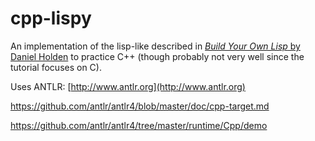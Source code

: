 # cpp-lispy

An implementation of the lisp-like described in [*Build Your Own Lisp* by Daniel Holden](https://buildyourownlisp.com/) to practice C++ (though probably not very well since the tutorial focuses on C).

Uses ANTLR: [http://www.antlr.org](http://www.antlr.org)


https://github.com/antlr/antlr4/blob/master/doc/cpp-target.md

https://github.com/antlr/antlr4/tree/master/runtime/Cpp/demo